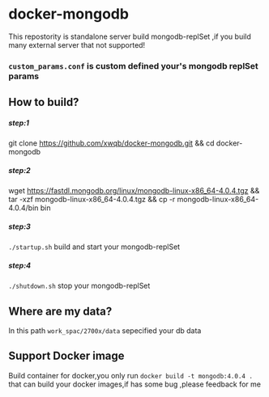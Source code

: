 # docker-mongodb
This repostority is standalone server build mongodb-replSet ,if you build many external server that not supported!
### `custom_params.conf` is custom defined your's mongodb replSet params
## How to build?
##### step:1
git clone https://github.com/xwqb/docker-mongodb.git && cd docker-mongodb
##### step:2
wget https://fastdl.mongodb.org/linux/mongodb-linux-x86_64-4.0.4.tgz && 
tar -xzf mongodb-linux-x86_64-4.0.4.tgz && cp -r mongodb-linux-x86_64-4.0.4/bin bin
##### step:3
`./startup.sh` build and start your mongodb-replSet
##### step:4
`./shutdown.sh` stop your mongodb-replSet
## Where are my data?
In this path `work_spac/2700x/data` sepecified your db data
## Support Docker image
Build container for docker,you only run `docker build -t mongodb:4.0.4 .` that can build your docker images,if has some bug ,please feedback for me

